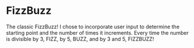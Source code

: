 # FizzBuzz

The classic FizzBuzz! I chose to incorporate user input to determine the starting point and the number of times it increments. Every time the number
is divisible by 3, FIZZ, by 5, BUZZ, and by 3 and 5, FIZZBUZZ!
